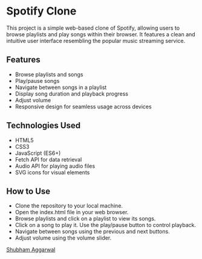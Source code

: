 # Spotify Clone
This project is a simple web-based clone of Spotify, allowing users to browse playlists and play songs within their browser. It features a clean and intuitive user interface resembling the popular music streaming service.

## Features
- Browse playlists and songs
- Play/pause songs
- Navigate between songs in a playlist
- Display song duration and playback progress
- Adjust volume
- Responsive design for seamless usage across devices

## Technologies Used
- HTML5
- CSS3
- JavaScript (ES6+)
- Fetch API for data retrieval
- Audio API for playing audio files
- SVG icons for visual elements

## How to Use
- Clone the repository to your local machine.
- Open the index.html file in your web browser.
- Browse playlists and click on a playlist to view its songs.
- Click on a song to play it. Use the play/pause button to control playback.
- Navigate between songs using the previous and next buttons.
- Adjust volume using the volume slider.



<a href="github.com/shubh0812" target="_blank">Shubham Aggarwal</a>
